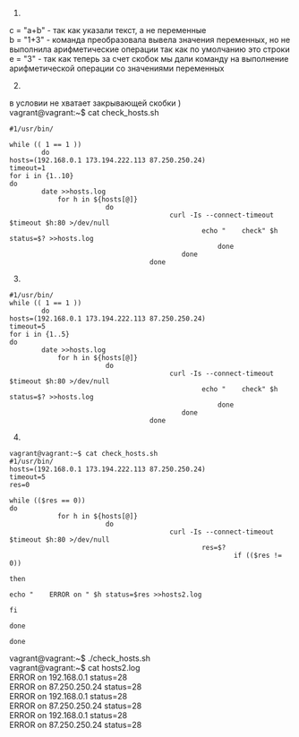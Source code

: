 1)
c = "a+b" - так как указали текст, а не переменные  
b = "1+3" - команда преобразовала вывела значения переменных, но не выполнила арифметические операции так как по умолчанию это строки <br>
e = "3"   - так как теперь за счет скобок мы дали команду на выполнение арифметической операции со значениями переменных 

2)

 в условии не хватает закрывающей скобки )  
vagrant@vagrant:~$ cat check_hosts.sh
~~~
#1/usr/bin/

while (( 1 == 1 ))
        do
hosts=(192.168.0.1 173.194.222.113 87.250.250.24) 
timeout=1 
for i in {1..10} 
do 
        date >>hosts.log 
            for h in ${hosts[@]} 
                        do 
                                        curl -Is --connect-timeout $timeout $h:80 >/dev/null
                                                echo "    check" $h status=$? >>hosts.log
                                                    done
                                           done
                                   done
~~~                                

3)
~~~
#1/usr/bin/
while (( 1 == 1 ))
        do
hosts=(192.168.0.1 173.194.222.113 87.250.250.24)
timeout=5
for i in {1..5}
do
        date >>hosts.log
            for h in ${hosts[@]}
                        do
                                        curl -Is --connect-timeout $timeout $h:80 >/dev/null
                                                echo "    check" $h status=$? >>hosts.log
                                                    done
                                           done
                                   done
~~~
4)
~~~
vagrant@vagrant:~$ cat check_hosts.sh
#1/usr/bin/
hosts=(192.168.0.1 173.194.222.113 87.250.250.24)
timeout=5
res=0

while (($res == 0))
do
            for h in ${hosts[@]}
                        do
                                        curl -Is --connect-timeout $timeout $h:80 >/dev/null
                                                res=$?
                                                        if (($res != 0))
                                                                        then
                                                                                            echo "    ERROR on " $h status=$res >>hosts2.log
                                                                                                fi
                                                                                                    done
                                                                                            done
~~~                                                                           
vagrant@vagrant:~$ ./check_hosts.sh  
vagrant@vagrant:~$ cat hosts2.log     
ERROR on  192.168.0.1 status=28  
    ERROR on  87.250.250.24 status=28  
    ERROR on  192.168.0.1 status=28  
    ERROR on  87.250.250.24 status=28  
    ERROR on  192.168.0.1 status=28  
    ERROR on  87.250.250.24 status=28  

